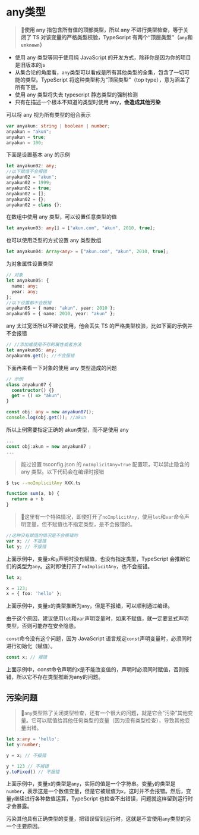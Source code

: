# any类型

<!-- ## 目录

- [any类型](#any类型)
  - [目录](#目录)
  - [污染问题](#污染问题) -->



> 📌**使用 any 指包含所有值的顶部类型，所以 any 不进行类型检查，等于关闭了 TS 对该变量的严格类型校验，TypeScript 有两个“顶层类型”（****`any`****和****`unknown`****）**

- 使用 any 类型等同于使用纯 JavaScript 的开发方式，除非你是因为你的项目是旧版本的js
- 从集合论的角度看，`any`类型可以看成是所有其他类型的全集，包含了一切可能的类型。TypeScript 将这种类型称为“顶层类型”（top type），意为涵盖了所有下层。
- 使用 any 类型将失去 typescript 静态类型的强制检测
- 只有在描述一个根本不知道的类型时使用 any，**会造成其他污染**

可以将 any 视为所有类型的组合表示

```typescript
var anyakun: string | boolean | number;
anyakun = "akun";
anyakun = true;
anyakun = 100;

```

下面是设置基本 any 的示例

```typescript
let anyakun02: any;
//以下赋值不会报错
anyakun02 = "akun";
anyakun02 = 1999;
anyakun02 = true;
anyakun02 = [];
anyakun02 = {};
anyakun02 = class {};
```

在数组中使用 any 类型，可以设置任意类型的值

```typescript
let anyakun03: any[] = ["akun.com", "akun", 2010, true];
```

也可以使用泛型的方式设置 any 类型数组

```typescript
let anyakun04: Array<any> = ["akun.com", "akun", 2010, true];

```

为对象属性设置类型

```typescript
// 对象
let anyakun05: {
  name: any;
  year: any;
};
//以下设置都不会报错
anyakun05 = { name: "akun", year: 2010 };
anyakun05 = { name: 2010, year: "akun" };
```

any 太过宽泛所以不建议使用，他会丢失 TS 的严格类型校验，比如下面的示例并不会报错

```typescript
// //添加或使用不存的属性或者方法
let anyakun06: any;
anyakun06.get(); //不会报错
```

下面再来看一下对象的使用 any 类型造成的问题

```typescript
// 示例
class anyakun07 {
  constructor() {}
  get = () => "akun";
}

const obj: any = new anyakun07();
console.log(obj.get()); //akun
```

所以上例需要指定正确的 akun类型，而不是使用 any

```typescript
...
const obj:akun = new anyakun07 ;
...
```

> 能过设置 tsconfig.json 的 `noImplicitAny=true` 配置项，可以禁止隐含的 any 类型。以下代码会在编译时报错

```bash
$ tsc --noImplicitAny XXX.ts
```

```typescript
function sum(a, b) {
  return a + b
}

```

> 📌这里有一个特殊情况，即使打开了`noImplicitAny`，使用`let`和`var`命令声明变量，但不赋值也不指定类型，是不会报错的。

```typescript
//这种没有赋值的情况是不会报错的
var x; // 不报错
let y; // 不报错
```

上面示例中，变量`x`和`y`声明时没有赋值，也没有指定类型，TypeScript 会推断它们的类型为`any`。这时即使打开了`noImplicitAny`，也不会报错。

```typescript
let x;

x = 123;
x = { foo: 'hello' };
```

上面示例中，变量`x`的类型推断为`any`，但是不报错，可以顺利通过编译。

由于这个原因，建议使用`let`和`var`声明变量时，如果不赋值，就一定要显式声明类型，否则可能存在安全隐患。

`const`命令没有这个问题，因为 JavaScript 语言规定`const`声明变量时，必须同时进行初始化（赋值）。

```typescript
const x; // 报错
```

上面示例中，const命令声明的x是不能改变值的，声明时必须同时赋值，否则报错，所以它不存在类型推断为any的问题。

## 污染问题

> 📌`any`类型除了关闭类型检查，还有一个很大的问题，就是它会“污染”其他变量。它可以赋值给其他任何类型的变量（因为没有类型检查），导致其他变量出错。

```typescript
let x:any = 'hello';
let y:number;

y = x; // 不报错

y * 123 // 不报错
y.toFixed() // 不报错
```

上面示例中，变量`x`的类型是`any`，实际的值是一个字符串。变量`y`的类型是`number`，表示这是一个数值变量，但是它被赋值为`x`，这时并不会报错。然后，变量`y`继续进行各种数值运算，TypeScript 也检查不出错误，问题就这样留到运行时才会暴露。

污染其他具有正确类型的变量，把错误留到运行时，这就是不宜使用`any`类型的另一个主要原因。

